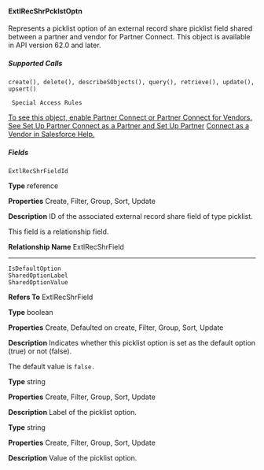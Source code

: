 #### ExtlRecShrPcklstOptn

Represents a picklist option of an external record share picklist field shared between a partner and vendor for Partner Connect. This
object is available in API version 62.0 and later.

##### Supported Calls
```
create(), delete(), describeSObjects(), query(), retrieve(), update(), upsert()

 Special Access Rules

```
[To see this object, enable Partner Connect or Partner Connect for Vendors. See Set Up Partner Connect as a Partner and Set Up Partner](https://help.salesforce.com/s/articleView?id=sf.prm_pc_setup_partner_parent.htm&language=en_US)
[Connect as a Vendor in Salesforce Help.](https://help.salesforce.com/s/articleView?id=sf.prm_pc_setup_vendor_parent.htm&language=en_US)

##### Fields

```
ExtlRecShrFieldId

```

**Type**
reference

**Properties**
Create, Filter, Group, Sort, Update

**Description**
ID of the associated external record share field of type picklist.

This field is a relationship field.

**Relationship Name**
ExtlRecShrField


-----

```
IsDefaultOption
SharedOptionLabel
SharedOptionValue

```

**Refers To**
ExtlRecShrField

**Type**
boolean

**Properties**
Create, Defaulted on create, Filter, Group, Sort, Update

**Description**
Indicates whether this picklist option is set as the default option (true) or not (false).

The default value is `false.`

**Type**
string

**Properties**
Create, Filter, Group, Sort, Update

**Description**
Label of the picklist option.

**Type**
string

**Properties**
Create, Filter, Group, Sort, Update

**Description**
Value of the picklist option.

